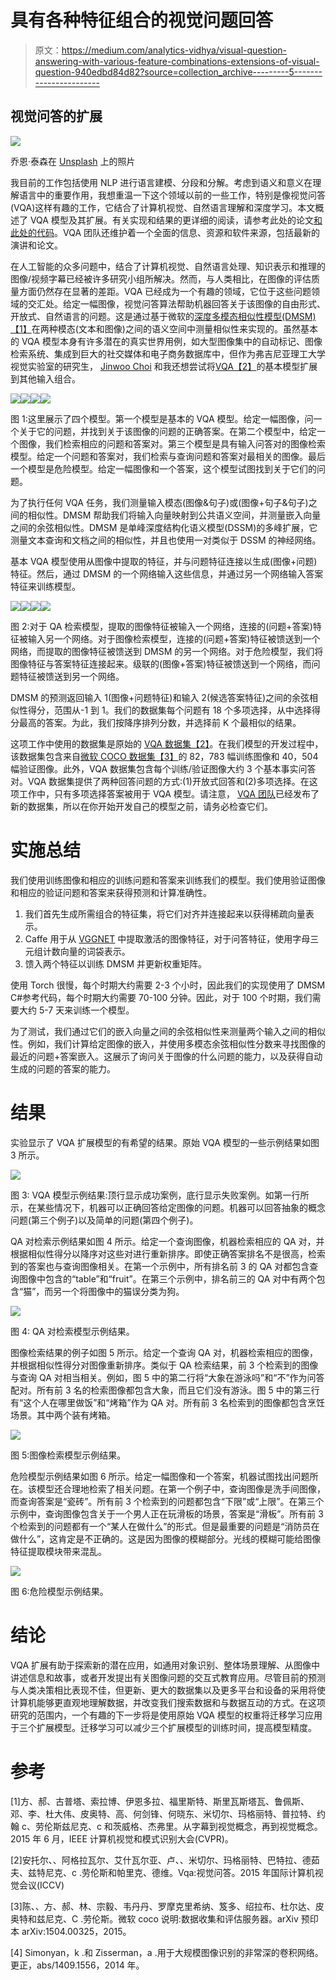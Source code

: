 # 具有各种特征组合的视觉问题回答

> 原文：<https://medium.com/analytics-vidhya/visual-question-answering-with-various-feature-combinations-extensions-of-visual-question-940edbd84d82?source=collection_archive---------5----------------------->

## 视觉问答的扩展

![](img/90185c8a96034f4059e10fcf7fd5dc11.png)

乔恩·泰森在 [Unsplash](https://unsplash.com?utm_source=medium&utm_medium=referral) 上的照片

我目前的工作包括使用 NLP 进行语言建模、分段和分解。考虑到语义和意义在理解语言中的重要作用，我想重温一下这个领域以前的一些工作，特别是像视觉问答(VQA)这样有趣的工作，它结合了计算机视觉、自然语言理解和深度学习。本文概述了 VQA 模型及其扩展。有关实现和结果的更详细的阅读，请参考此处的论文[和此处的代码](http://courses.cs.vt.edu/cs5824/Fall15/project_reports/choi_narayanan.pdf)。VQA 团队还维护着一个全面的信息、资源和软件来源，包括最新的演讲和论文。

在人工智能的众多问题中，结合了计算机视觉、自然语言处理、知识表示和推理的图像/视频字幕已经被许多研究小组所解决。然而，与人类相比，在图像的评估质量方面仍然存在显著的差距。VQA 已经成为一个有趣的领域，它位于这些问题领域的交汇处。给定一幅图像，视觉问答算法帮助机器回答关于该图像的自由形式、开放式、自然语言的问题。这是通过基于微软的[深度多模态相似性模型(DMSM)【1】](http://openaccess.thecvf.com/content_cvpr_2015/html/Fang_From_Captions_to_2015_CVPR_paper.html)在两种模态(文本和图像)之间的语义空间中测量相似性来实现的。虽然基本的 VQA 模型本身有许多潜在的真实世界用例，如大型图像集中的自动标记、图像检索系统、集成到巨大的社交媒体和电子商务数据库中，但作为弗吉尼亚理工大学视觉实验室的研究生， [Jinwoo Choi](https://scholar.google.com/citations?user=WcCMuIEAAAAJ&hl=en) 和我还想尝试将[VQA【2】](https://arxiv.org/abs/1505.00468)的基本模型扩展到其他输入组合。

![](img/925510a98f0e54c336173c659bfe118e.png)![](img/ccdabfdbc51e47f32125c3b2e4d60288.png)![](img/180e808e802afb38ecf1a171afc56327.png)![](img/348d8554a7f1dfecb7edab74537db600.png)

图 1:这里展示了四个模型。第一个模型是基本的 VQA 模型。给定一幅图像，问一个关于它的问题，并找到关于该图像的问题的正确答案。在第二个模型中，给定一个图像，我们检索相应的问题和答案对。第三个模型是具有输入问答对的图像检索模型。给定一个问题和答案对，我们检索与查询问题和答案对最相关的图像。最后一个模型是危险模型。给定一幅图像和一个答案，这个模型试图找到关于它们的问题。

为了执行任何 VQA 任务，我们测量输入模态(图像&句子)或(图像+句子&句子)之间的相似性。DMSM 帮助我们将输入向量映射到公共语义空间，并测量嵌入向量之间的余弦相似性。DMSM 是单峰深度结构化语义模型(DSSM)的多峰扩展，它测量文本查询和文档之间的相似性，并且也使用一对类似于 DSSM 的神经网络。

基本 VQA 模型使用从图像中提取的特征，并与问题特征连接以生成(图像+问题)特征。然后，通过 DMSM 的一个网络输入这些信息，并通过另一个网络输入答案特征来训练模型。

![](img/0a7a4db3d22df57cf2bfe1d0e81422f9.png)![](img/bf231d69bf9cbbf12d7126b5f78595fc.png)![](img/2015e1640c007c4360fb61f6d722730f.png)![](img/66f2a66ae9048d7dfb0d623dc200d0ac.png)

图 2:对于 QA 检索模型，提取的图像特征被输入一个网络，连接的(问题+答案)特征被输入另一个网络。对于图像检索模型，连接的(问题+答案)特征被馈送到一个网络，而提取的图像特征被馈送到 DMSM 的另一个网络。对于危险模型，我们将图像特征与答案特征连接起来。级联的(图像+答案)特征被馈送到一个网络，而问题特征被馈送到另一个网络。

DMSM 的预测返回输入 1(图像+问题特征)和输入 2(候选答案特征)之间的余弦相似性得分，范围从-1 到 1。我们的数据集每个问题有 18 个多项选择，从中选择得分最高的答案。为此，我们按降序排列分数，并选择前 K 个最相似的结果。

这项工作中使用的数据集是原始的 [VQA 数据集【2】](https://arxiv.org/abs/1505.00468)。在我们模型的开发过程中，该数据集包含来自[微软 COCO 数据集【3】](https://arxiv.org/abs/1504.00325)的 82，783 幅训练图像和 40，504 幅验证图像。此外，VQA 数据集包含每个训练/验证图像大约 3 个基本事实问答对。VQA 数据集提供了两种回答问题的方式:(1)开放式回答和(2)多项选择。在这项工作中，只有多项选择答案被用于 VQA 模型。请注意， [VQA 团队](https://visualqa.org/)已经发布了新的数据集，所以在你开始开发自己的模型之前，请务必检查它们。

# **实施总结**

我们使用训练图像和相应的训练问题和答案来训练我们的模型。我们使用验证图像和相应的验证问题和答案来获得预测和计算准确性。

1.  我们首先生成所需组合的特征集，将它们对齐并连接起来以获得稀疏向量表示。
2.  Caffe 用于从 [VGGNET](https://arxiv.org/abs/1409.1556) 中提取激活的图像特征，对于问答特征，使用字母三元组计数向量的词袋表示。
3.  馈入两个特征以训练 DMSM 并更新权重矩阵。

使用 Torch 很慢，每个时期大约需要 2-3 个小时，因此我们的实现使用了 DMSM C#参考代码，每个时期大约需要 70-100 分钟。因此，对于 100 个时期，我们需要大约 5-7 天来训练一个模型。

为了测试，我们通过它们的嵌入向量之间的余弦相似性来测量两个输入之间的相似性。例如，我们计算给定图像的嵌入，并使用多模态余弦相似性分数来寻找图像的最近的问题+答案嵌入。这展示了询问关于图像的什么问题的能力，以及获得自动生成的问题的答案的能力。

# **结果**

实验显示了 VQA 扩展模型的有希望的结果。原始 VQA 模型的一些示例结果如图 3 所示。

![](img/6219d1a25e7933ccc617fd3d8f551645.png)

图 3: VQA 模型示例结果:顶行显示成功案例，底行显示失败案例。如第一行所示，在某些情况下，机器可以正确回答给定图像的问题。机器可以回答抽象的概念问题(第三个例子)以及简单的问题(第四个例子)。

QA 对检索示例结果如图 4 所示。给定一个查询图像，机器检索相应的 QA 对，并根据相似性得分以降序对这些对进行重新排序。即使正确答案排名不是很高，检索到的答案也与查询图像相关。在第一个示例中，所有排名前 3 的 QA 对都包含查询图像中包含的“table”和“fruit”。在第三个示例中，排名前三的 QA 对中有两个包含“猫”，而另一个将图像中的猫误分类为狗。

![](img/3db281651dcb8d00db4483c6ba0ee262.png)

图 4: QA 对检索模型示例结果。

图像检索结果的例子如图 5 所示。给定一个查询 QA 对，机器检索相应的图像，并根据相似性得分对图像重新排序。类似于 QA 检索结果，前 3 个检索到的图像与查询 QA 对相当相关。例如，图 5 中的第二行将“大象在游泳吗”和“不”作为问答配对。所有前 3 名的检索图像都包含大象，而且它们没有游泳。图 5 中的第三行有“这个人在哪里做饭”和“烤箱”作为 QA 对。所有前 3 名检索到的图像都包含烹饪场景。其中两个装有烤箱。

![](img/278ee4125c244d56411783b574658f1b.png)

图 5:图像检索模型示例结果。

危险模型示例结果如图 6 所示。给定一幅图像和一个答案，机器试图找出问题所在。该模型还合理地检索了相关问题。在第一个例子中，查询图像是洗手间图像，而查询答案是“瓷砖”。所有前 3 个检索到的问题都包含“下限”或“上限”。在第三个示例中，查询图像包含关于一个男人正在玩滑板的场景，答案是“滑板”。所有前 3 个检索到的问题都有一个“某人在做什么”的形式。但是最重要的问题是“消防员在做什么”，这肯定是不正确的。这是因为图像的模糊部分。光线的模糊可能给图像特征提取模块带来混乱。

![](img/a11491dbb3285dc4c1971401d610cb4e.png)

图 6:危险模型示例结果。

# 结论

VQA 扩展有助于探索新的潜在应用，如通用对象识别、整体场景理解、从图像中讲述信息和故事，或者开发提出有关图像问题的交互式教育应用。尽管目前的预测与人类决策相比表现不佳，但更新、更大的数据集以及更多平台和设备的采用将使计算机能够更直观地理解数据，并改变我们搜索数据和与数据互动的方式。在这项研究的范围内，一个有趣的下一步将是使用原始 VQA 模型的权重将迁移学习应用于三个扩展模型。迁移学习可以减少三个扩展模型的训练时间，提高模型精度。

# 参考

[1]方、郝、古普塔、索拉博、伊恩多拉、福里斯特、斯里瓦斯塔瓦、鲁佩斯、邓、李、杜大伟、皮奥特、高、何剑锋、何晓东、米切尔、玛格丽特、普拉特、约翰 c、劳伦斯兹尼克、c 和茨威格、杰弗里。从字幕到视觉概念，再到视觉概念。2015 年 6 月，IEEE 计算机视觉和模式识别大会(CVPR)。

[2]安托尔、、阿格拉瓦尔、艾什瓦尔亚、卢、、米切尔、玛格丽特、巴特拉、德茹夫、兹特尼克、c .劳伦斯和帕里克、德维。Vqa:视觉问答。2015 年国际计算机视觉会议(ICCV)

[3]陈、、方、郝、林、宗毅、韦丹丹、罗摩克里希纳、笈多、绍拉布、杜尔达、皮奥特和兹尼克、C .劳伦斯。微软 coco 说明:数据收集和评估服务器。arXiv 预印本 arXiv:1504.00325，2015。

[4] Simonyan，k .和 Zisserman，a .用于大规模图像识别的非常深的卷积网络。更正，abs/1409.1556，2014 年。